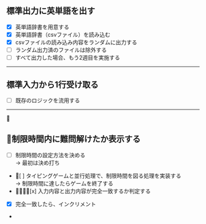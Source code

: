 ## 標準出力に英単語を出す
 - [x] 英単語辞書を用意する
 - [x] 英単語辞書（csvファイル）を読み込む
 - [x] csvファイルの読み込み内容をランダムに出力する
 - [ ] ランダム出力済のファイルは除外する
 - [ ] すべて出力した場合、もう2週目を実施する

---  

## 標準入力から1行受け取る
 - [ ] 既存のロジックを流用する

---  

## 制限時間内に難問解けたか表示する
 - [ ] 制限時間の設定方法を決める  
  -> 最初は決め打ち
 - [ ] タイピングゲームと並行処理で、制限時間を図る処理を実装する  
  -> 制限時間に達したらゲームを終了する
 - [x] 入力内容と出力内容が完全一致するか判定する
 - [x] 完全一致したら、インクリメント
 - 